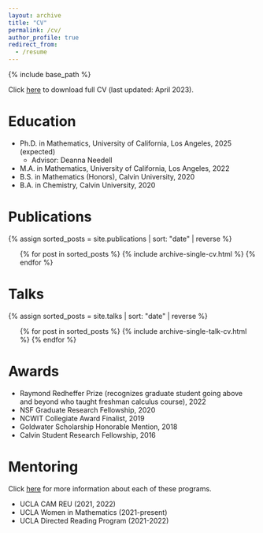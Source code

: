 ```yaml
---
layout: archive
title: "CV"
permalink: /cv/
author_profile: true
redirect_from:
  - /resume
---
```


{% include base_path %}

Click [here](https://joycechew.github.io/files/CV.pdf) to download full CV (last updated: April 2023).

Education
======
* Ph.D. in Mathematics, University of California, Los Angeles, 2025 (expected)
  * Advisor: Deanna Needell
* M.A. in Mathematics, University of California, Los Angeles, 2022
* B.S. in Mathematics (Honors), Calvin University, 2020
* B.A. in Chemistry, Calvin University, 2020

<!-- Research experience
======
* June 2021 - present: Graduate Student Researcher
  * University of California, Los Angeles Department of Mathematics
  * Supervisor: Prof. Deanna Needell
  * Research interests:
    * Numerical linear algebra
    * Stochastic iterative methods
    * Graph and manifold learning

* June 2019 - August 2019: NSF REU
  * Cornell University Department of Mathematics
  * Supervisor: Dr. Andy Borum
  * Studied the equilibrium configurations of flexible helical springs using optimal control. Developed numerical methods to find unstable configurations and demonstrated the presence of saddle-node bifurcations in the equilibrium configurations of twisted springs.

* May 2018 - September 2020: Undergraduate Researcher
  * Calvin University Department of Chemistry and Biochemistry
  * Supervisor: Prof. Douglas A. Vander Griend
  * Projects:
    * _Development of a parallelized, high-throughput website for equilibrium binding analysis:_ Applied several classes of optimization algorithms to the simultaneous determination of reaction stoichiometry and binding constants of equilibrium systems of host-guest binding. Evaluated speed, convergence, and accuracy to devise a new hybrid algorithm. Currently implementing this new methodology in a supercomputer software package to facilitate fast, high-throughput analysis via a website interface.
    * _Mathematical and computational analysis of 1:1 equilibrium binding:_ Wrote Monte Carlo simulations to determine the robustness of global analysis for determination of binding constants of 1:1 host-guest equilibrium binding. Numerically demonstrated the benefits of using mathematically-derived optimal parameters for the titration experiment.

* May 2017 - August 2017: Undergraduate Researcher
  * Calvin University Department of Mathematics and Statistics
  * Supervisor: Prof. James Turner
  * Worked towards a new proof of the 3-variable Moreno-Socias conjecture to prove the generalized conjecture. Used computer algebra systems to compute Grobner bases of generic ideals. Formulated a conjecture characterizing generic Grobner bases and proved the 2-variable case.
 -->
<!-- Skills
======
* Skill 1
* Skill 2
  * Sub-skill 2.1
  * Sub-skill 2.2
  * Sub-skill 2.3
* Skill 3 -->

Publications
======
{% assign sorted_posts = site.publications | sort: "date" | reverse %}
  <ul>{% for post in sorted_posts %}
    {% include archive-single-cv.html %}
  {% endfor %}</ul>

Talks
======
{% assign sorted_posts = site.talks | sort: "date" | reverse %}
  <ul>{% for post in sorted_posts %}
    {% include archive-single-talk-cv.html %}
  {% endfor %}</ul>

<!-- Teaching
======
  <ul>{% for post in site.teaching %}
    {% include archive-single-cv.html %}
  {% endfor %}</ul> -->

Awards
======
* Raymond Redheffer Prize (recognizes graduate student going above and beyond who taught freshman calculus course), 2022
* NSF Graduate Research Fellowship, 2020
* NCWIT Collegiate Award Finalist, 2019
* Goldwater Scholarship Honorable Mention, 2018
* Calvin Student Research Fellowship, 2016

Mentoring
======
Click [here](https://joycechew.github.io/mentoring/) for more information about each of these programs.
* UCLA CAM REU (2021, 2022)
* UCLA Women in Mathematics (2021-present)
* UCLA Directed Reading Program (2021-2022)
